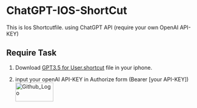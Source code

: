 # ChatGPT-IOS-ShortCut
This is Ios Shortcutfile. using ChatGPT API (require your own OpenAI API-KEY)


## Require Task

1. Download [GPT3.5 for User.shortcut]() file in your iphone.

2. input your openAI API-KEY in Authorize form (Bearer [your API-KEY])
<img src="[Image](img src='https://github.com/seohyunjun/ChatGPT-IOS-ShortCut/blob/main/Require_Input')
" width="100px" height="50px" title="Github_Logo"></img>
